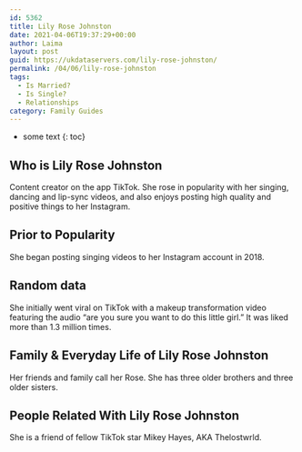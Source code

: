 ```yaml
---
id: 5362
title: Lily Rose Johnston
date: 2021-04-06T19:37:29+00:00
author: Laima
layout: post
guid: https://ukdataservers.com/lily-rose-johnston/
permalink: /04/06/lily-rose-johnston
tags:
  - Is Married?
  - Is Single?
  - Relationships
category: Family Guides
---
```


* some text
{: toc}


## Who is Lily Rose Johnston
                  
                  
                  
Content creator on the app TikTok. She rose in popularity with her singing, dancing and lip-sync videos, and also enjoys posting high quality and positive things to her Instagram.  
                  
              
            
              
            
                
                
                
## Prior to Popularity
                  
                  
                  
She began posting singing videos to her Instagram account in 2018. 
                  
              
            
              
            
                
                
                
## Random data
                  
                  
                  
She initially went viral on TikTok with a makeup transformation video featuring the audio &#8220;are you sure you want to do this little girl.&#8221; It was liked more than 1.3 million times. 
                  
              
            
              
            
                
                
                
## Family & Everyday Life of Lily Rose Johnston
                  
                  
                  
Her friends and family call her Rose. She has three older brothers and three older sisters. 
                  
              
            
              
            
                
                
                
## People Related With Lily Rose Johnston
                  
                  
                  
She is a friend of fellow TikTok star Mikey Hayes, AKA Thelostwrld.
                  
              
            
              
            
                
              
            
              
              
            
            
              
            
          
          
          